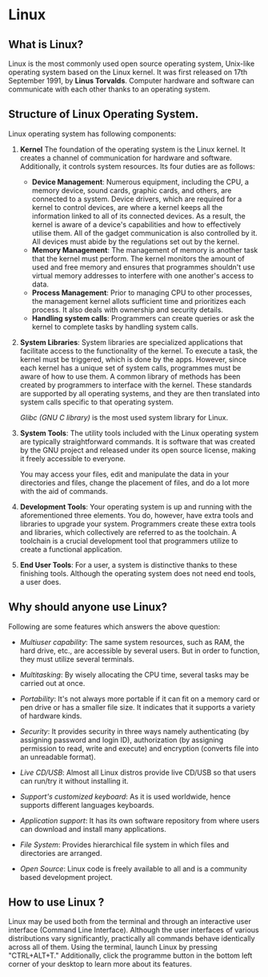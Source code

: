# Linux

## What  is Linux?

Linux is the most commonly used open source operating system, Unix-like operating system based on the Linux kernel.
It was first released on 17th September 1991, by **Linus Torvalds**.
Computer hardware and software can communicate with each other thanks to an operating system.

## Structure of Linux Operating System.

Linux operating system has following components:
1.  **Kernel**
    The foundation of the operating system is the Linux kernel. It creates a channel of communication for hardware and software. Additionally, it controls system resources. Its four duties are as follows:

    - __Device Management__: Numerous equipment, including the CPU, a memory device, sound cards, graphic cards, and others, are connected to a system. Device drivers, which are required for a kernel to control devices, are where a kernel keeps all the information linked to all of its connected devices. As a result, the kernel is aware of a device's capabilities and how to effectively utilise them. All of the gadget communication is also controlled by it. All devices must abide by the regulations set out by the kernel.    
    - __Memory Management__: The management of memory is another task that the kernel must perform. The kernel monitors the amount of used and free memory and ensures that programmes shouldn't use virtual memory addresses to interfere with one another's access to data.
    - __Process Management__: Prior to managing CPU to other processes, the management kernel allots sufficient time and prioritizes each process. It also deals with ownership and security details.
    - __Handling system calls__: Programmers can create queries or ask the kernel to complete tasks by handling system calls.

2.  **System Libraries**:
    System libraries are specialized applications that facilitate access to the functionality of the kernel. To execute a task, the kernel must be triggered, which is done by the apps. However, since each kernel has a unique set of system calls, programmes must be aware of how to use them. A common library of methods has been created by programmers to interface with the kernel. These standards are supported by all operating systems, and they are then translated into system calls specific to that operating system.

    _Glibc_ _(GNU C library)_ is the most used system library for Linux.

3.  **System Tools**:
    The utility tools included with the Linux operating system are typically straightforward commands. It is software that was created by the GNU project and released under its open source license, making it freely accessible to everyone.

    You may access your files, edit and manipulate the data in your directories and files, change the placement of files, and do a lot more with the aid of commands.

4.  **Development Tools**:
    Your operating system is up and running with the aforementioned three elements. You do, however, have extra tools and libraries to upgrade your system. Programmers create these extra tools and libraries, which collectively are referred to as the toolchain. A toolchain is a crucial development tool that programmers utilize to create a functional application.

5.  **End User Tools**:
    For a user, a system is distinctive thanks to these finishing tools. Although the operating system does not need end tools, a user does.


## Why should anyone use Linux?
Following are some features which answers the above question:

-  *Multiuser capability*: The same system resources, such as RAM, the hard drive, etc., are accessible by several users. But in order to function, they must utilize several terminals.
  
-  *Multitasking*: By wisely allocating the CPU time, several tasks may be carried out at once.
  
-  *Portability*: It's not always more portable if it can fit on a memory card or pen drive or has a smaller file size. It indicates that it supports a variety of hardware kinds.

-  *Security*: It provides security in three ways namely authenticating (by assigning password and login    ID), authorization (by assigning permission to read, write and execute) and encryption (converts file into an unreadable format).

-  *Live CD/USB*: Almost all Linux distros provide live CD/USB so that users can run/try it without installing it.

-  *Support's customized keyboard*: As it is used worldwide, hence supports different languages keyboards.

-  *Application support*: It has its own software repository from where users can download and install many applications.

-  *File System*: Provides hierarchical file system in which files and directories are arranged.

-  *Open Source*: Linux code is freely available to all and is a community based development project.


## How to use Linux ?
Linux may be used both from the terminal and through an interactive user interface (Command Line Interface). Although the user interfaces of various distributions vary significantly, practically all commands behave identically across all of them. Using the terminal, launch Linux by pressing "CTRL+ALT+T." Additionally, click the programme button in the bottom left corner of your desktop to learn more about its features.
